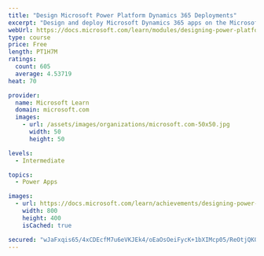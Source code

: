 ```yaml
---
title: "Design Microsoft Power Platform Dynamics 365 Deployments"
excerpt: "Design and deploy Microsoft Dynamics 365 apps on the Microsoft Power Platform. Best Practices during this process will decrease the chances of technical issues in the future related to poor application lifecycle management process and storage limitations. The first step before the customization and configuration of the solution takes place is the configuration of your online tenant and online environment"
webUrl: https://docs.microsoft.com/learn/modules/designing-power-platform-deployments/
type: course
price: Free
length: PT1H7M
ratings:
  count: 605
  average: 4.53719
heat: 70

provider:
  name: Microsoft Learn
  domain: microsoft.com
  images:
    - url: /assets/images/organizations/microsoft.com-50x50.jpg
      width: 50
      height: 50

levels:
  - Intermediate

topics:
  - Power Apps

images:
  - url: https://docs.microsoft.com/learn/achievements/designing-power-platform-deployments-social.png
    width: 800
    height: 400
    isCached: true

secured: "wJaFxqis65/4xCDEcfM7u6eVKJEk4/oEaOsOeiFycK+1bXIMcp05/ReOtjQK0g6cB19YJQDUrDcGxtWqND+CIWO/JiLO4BwEQzBho0p99fikeKFdPY16YEX61C9t0PAlr0t3Y/l7aiDzU0vROahgUyOvnwBV2mdBjwPI/oUsW8/Izhkw2Fb9UwNr7N6LlOY1517TwpjEtCC7epsf1gjfjW9lPdCDbnAeH1SuN2geVBGMMsdfWI5z9i9jYYrs4PCCE9SqkHPrMU1sxg6ZC6l+nFejB/Q6qImKsjc+/nsd2KAj5T04xUZoZIRGCXODvodORTRbZxbB3px1Il4TUXHV6E9Tpk3YG41f5tDdvw6gy/pM8MEBi6Jht+bT3Cs5xV7rPtsx5fL5L7ikQyMou70/Nw==;sqvFPKswoXD4p1r6TFM3Zg=="
---
```


